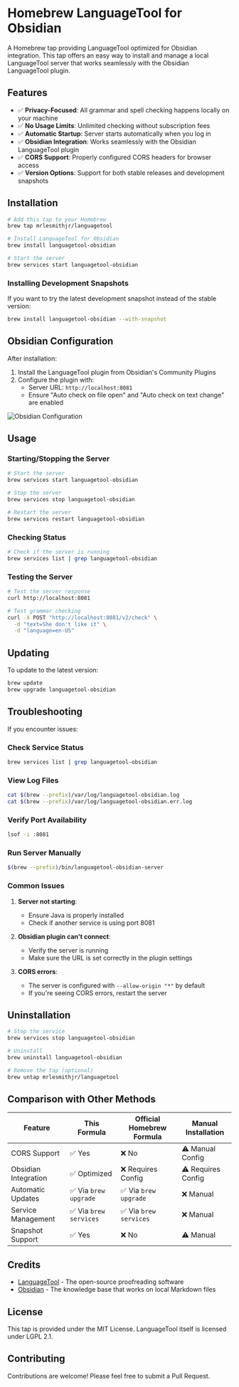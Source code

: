 # Homebrew LanguageTool for Obsidian

A Homebrew tap providing LanguageTool optimized for Obsidian integration. This tap offers an easy way to install and manage a local LanguageTool server that works seamlessly with the Obsidian LanguageTool plugin.

## Features

- ✅ **Privacy-Focused**: All grammar and spell checking happens locally on your machine
- ✅ **No Usage Limits**: Unlimited checking without subscription fees
- ✅ **Automatic Startup**: Server starts automatically when you log in
- ✅ **Obsidian Integration**: Works seamlessly with the Obsidian LanguageTool plugin
- ✅ **CORS Support**: Properly configured CORS headers for browser access
- ✅ **Version Options**: Support for both stable releases and development snapshots

## Installation

```bash
# Add this tap to your Homebrew
brew tap mrlesmithjr/languagetool

# Install LanguageTool for Obsidian
brew install languagetool-obsidian

# Start the server
brew services start languagetool-obsidian
```

### Installing Development Snapshots

If you want to try the latest development snapshot instead of the stable version:

```bash
brew install languagetool-obsidian --with-snapshot
```

## Obsidian Configuration

After installation:

1. Install the LanguageTool plugin from Obsidian's Community Plugins
2. Configure the plugin with:
   - Server URL: `http://localhost:8081`
   - Ensure "Auto check on file open" and "Auto check on text change" are enabled

![Obsidian Configuration](https://user-images.githubusercontent.com/YOUR_USER_ID/obsidian-config.png)

## Usage

### Starting/Stopping the Server

```bash
# Start the server
brew services start languagetool-obsidian

# Stop the server
brew services stop languagetool-obsidian

# Restart the server
brew services restart languagetool-obsidian
```

### Checking Status

```bash
# Check if the server is running
brew services list | grep languagetool-obsidian
```

### Testing the Server

```bash
# Test the server response
curl http://localhost:8081

# Test grammar checking
curl -X POST "http://localhost:8081/v2/check" \
  -d "text=She don't like it" \
  -d "language=en-US"
```

## Updating

To update to the latest version:

```bash
brew update
brew upgrade languagetool-obsidian
```

## Troubleshooting

If you encounter issues:

### Check Service Status

```bash
brew services list | grep languagetool-obsidian
```

### View Log Files

```bash
cat $(brew --prefix)/var/log/languagetool-obsidian.log
cat $(brew --prefix)/var/log/languagetool-obsidian.err.log
```

### Verify Port Availability

```bash
lsof -i :8081
```

### Run Server Manually

```bash
$(brew --prefix)/bin/languagetool-obsidian-server
```

### Common Issues

1. **Server not starting**:

   - Ensure Java is properly installed
   - Check if another service is using port 8081

2. **Obsidian plugin can't connect**:

   - Verify the server is running
   - Make sure the URL is set correctly in the plugin settings

3. **CORS errors**:
   - The server is configured with `--allow-origin "*"` by default
   - If you're seeing CORS errors, restart the server

## Uninstallation

```bash
# Stop the service
brew services stop languagetool-obsidian

# Uninstall
brew uninstall languagetool-obsidian

# Remove the tap (optional)
brew untap mrlesmithjr/languagetool
```

## Comparison with Other Methods

| Feature              | This Formula           | Official Homebrew Formula | Manual Installation |
| -------------------- | ---------------------- | ------------------------- | ------------------- |
| CORS Support         | ✅ Yes                 | ❌ No                     | ⚠️ Manual Config    |
| Obsidian Integration | ✅ Optimized           | ❌ Requires Config        | ⚠️ Requires Config  |
| Automatic Updates    | ✅ Via `brew upgrade`  | ✅ Via `brew upgrade`     | ❌ Manual           |
| Service Management   | ✅ Via `brew services` | ✅ Via `brew services`    | ❌ Manual           |
| Snapshot Support     | ✅ Yes                 | ❌ No                     | ⚠️ Manual           |

## Credits

- [LanguageTool](https://languagetool.org/) - The open-source proofreading software
- [Obsidian](https://obsidian.md/) - The knowledge base that works on local Markdown files

## License

This tap is provided under the MIT License. LanguageTool itself is licensed under LGPL 2.1.

## Contributing

Contributions are welcome! Please feel free to submit a Pull Request.
